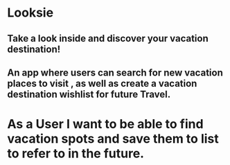 # Looksie 
## Take a look inside and discover your vacation destination!
  
  ## An app where users can search for new vacation places to visit , as well as create a vacation destination wishlist for future Travel. 
  
  # As a User I want to be able to find vacation spots and save them to list to refer to in the future. 
 
